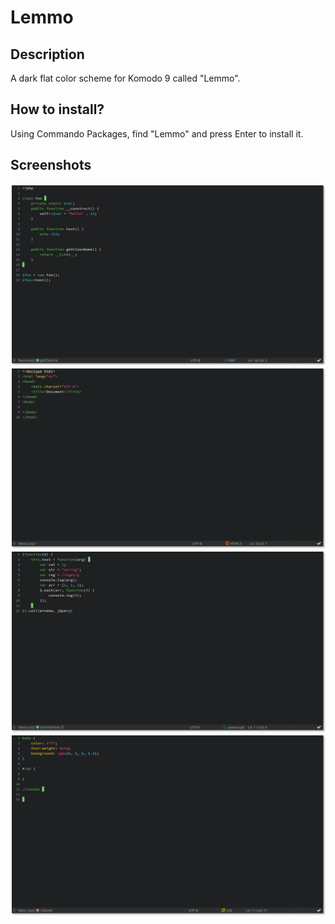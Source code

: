 Lemmo
===

## Description
A dark flat color scheme for Komodo 9 called "Lemmo".

## How to install?
Using Commando Packages, find "Lemmo" and press Enter to install it.

## Screenshots
![PHP](php.png)
![HTML](html.png)
![JS](js.png)
![CSS](css.png)

